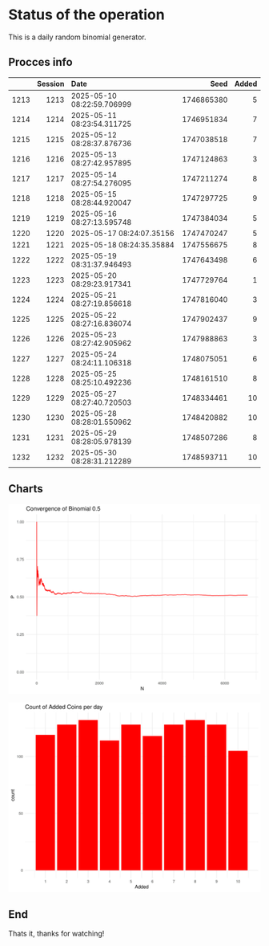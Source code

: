 # Status of the operation
  
  This is a daily random binomial generator.
  
## Procces info

|     | Session|Date                       |       Seed| Added|
|:----|-------:|:--------------------------|----------:|-----:|
|1213 |    1213|2025-05-10 08:22:59.706999 | 1746865380|     5|
|1214 |    1214|2025-05-11 08:23:54.311725 | 1746951834|     7|
|1215 |    1215|2025-05-12 08:28:37.876736 | 1747038518|     7|
|1216 |    1216|2025-05-13 08:27:42.957895 | 1747124863|     3|
|1217 |    1217|2025-05-14 08:27:54.276095 | 1747211274|     8|
|1218 |    1218|2025-05-15 08:28:44.920047 | 1747297725|     9|
|1219 |    1219|2025-05-16 08:27:13.595748 | 1747384034|     5|
|1220 |    1220|2025-05-17 08:24:07.35156  | 1747470247|     5|
|1221 |    1221|2025-05-18 08:24:35.35884  | 1747556675|     8|
|1222 |    1222|2025-05-19 08:31:37.946493 | 1747643498|     6|
|1223 |    1223|2025-05-20 08:29:23.917341 | 1747729764|     1|
|1224 |    1224|2025-05-21 08:27:19.856618 | 1747816040|     3|
|1225 |    1225|2025-05-22 08:27:16.836074 | 1747902437|     9|
|1226 |    1226|2025-05-23 08:27:42.905962 | 1747988863|     3|
|1227 |    1227|2025-05-24 08:24:11.106318 | 1748075051|     6|
|1228 |    1228|2025-05-25 08:25:10.492236 | 1748161510|     8|
|1229 |    1229|2025-05-27 08:27:40.720503 | 1748334461|    10|
|1230 |    1230|2025-05-28 08:28:01.550962 | 1748420882|    10|
|1231 |    1231|2025-05-29 08:28:05.978139 | 1748507286|     8|
|1232 |    1232|2025-05-30 08:28:31.212289 | 1748593711|    10|

## Charts 

![](charts/plot1.png)

![](charts/plot2.png)

## End

Thats it, thanks for watching!
